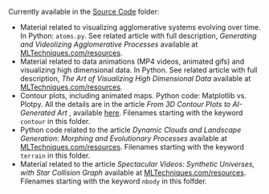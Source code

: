 Currently available in the <a href="https://github.com/VincentGranville/Visualizations/tree/main/Source-Code">Source Code</a> folder:
<ul>
<li> Material related to visualizing agglomerative systems evolving over time. In Python: <code>atoms.py</code>. See related article with full description, <em>Generating and Videolizing Agglomerative Processes</em> available at <a href="https://MLTechniques.com/resources">MLTechniques.com/resources</a>.</li>
<li> Material related to data animations (MP4 videos, animated gifs) and visualizing high dimensional data. In Python. See related article with full description, <em>The Art of Visualizing High Dimensional Data</em> available at <a href="https://MLTechniques.com/resources">MLTechniques.com/resources</a>.</li>
  <li>Contour plots, including animated maps. Python code: Matplotlib vs. Plotpy. All the details are in the article <em>From 3D Contour Plots to AI-Generated Art
</em>, available <a href="https://mltblog.com/3MX5GrM">here</a>. Filenames starting with the keyword <code>contour</code> in this folder. </li>
<li>Python code related to the article <em>Dynamic Clouds and Landscape Generation: Morphing and Evolutionary Processes</em> available at <a href="https://MLTechniques.com/resources">MLTechniques.com/resources</a>. Filenames starting with the keyword <code>terrain</code> in this folder.</li>
<li>Material related to the article <em>Spectacular Videos: Synthetic Universes, with Star Collision Graph</em> available at <a href="https://MLTechniques.com/resources">MLTechniques.com/resources</a>. Filenames starting with the keyword <code>nbody</code> in this folfder.</li>
</ul>
